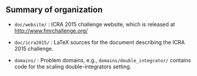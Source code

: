 Summary of organization
-----------------------

- `doc/website/` : ICRA 2015 challenge website, which is released at
  <http://www.fmrchallenge.org/>

- `doc/icra2015/` : LaTeX sources for the document describing the ICRA 2015 challenge.

- `domains/` : Problem domains, e.g., `domains/double_integrator/` contains code
  for the scaling double-integrators setting.
